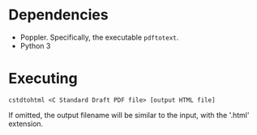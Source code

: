 # Dependencies
* Poppler. Specifically, the executable `pdftotext`.
* Python 3

# Executing
```
cstdtohtml <C Standard Draft PDF file> [output HTML file]
```
If omitted, the output filename will be similar to the input, with the '.html'
extension.
